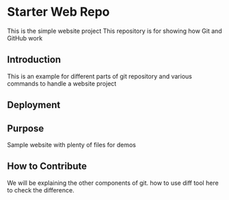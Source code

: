 # Starter Web Repo

This is the simple website project
This repository is for showing how Git and GitHub work

## Introduction

This is an example for different parts of git repository and various commands to handle a website project

## Deployment

## Purpose

Sample website with plenty of files for demos

## How to Contribute

We will be explaining the other components of git.
how to use diff tool here to check the difference.